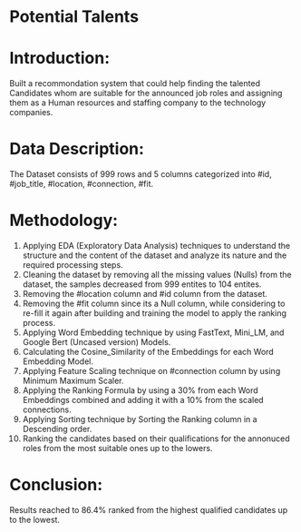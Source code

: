 # Potential Talents

# Introduction:
Built a recommondation system that could help finding the talented Candidates whom are suitable for the announced job roles and assigning them as a Human resources and staffing company to the technology companies.


# Data Description:
The Dataset consists of 999 rows and 5 columns categorized into #id, #job_title, #location, #connection, #fit. 


# Methodology:
1. Applying EDA (Exploratory Data Analysis) techniques to understand the structure and the content of the dataset and analyze its nature and the required processing steps.
2. Cleaning the dataset by removing all the missing values (Nulls) from the dataset, the samples decreased from 999 entites to 104 entites.
3. Removing the #location column and #id column from the dataset.
4. Removing the #fit column since its a Null column, while considering to re-fill it again after building and training the model to apply the ranking process.
5. Applying Word Embedding technique by using FastText, Mini_LM, and Google Bert (Uncased version) Models.
6. Calculating the Cosine_Similarity of the Embeddings for each Word Embedding Model.
7. Applying Feature Scaling technique on #connection column by using Minimum Maximum Scaler.
8. Applying the Ranking Formula by using a 30% from each Word Embeddings combined and adding it with a 10% from the scaled connections.
9. Applying Sorting technique by Sorting the Ranking column in a Descending order.
10. Ranking the candidates based on their qualifications for the annonuced roles from the most suitable ones up to the lowers.


# Conclusion:
Results reached to 86.4% ranked from the highest qualified candidates up to the lowest.
